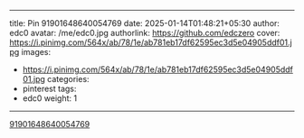 
---
title: Pin 91901648640054769
date: 2025-01-14T01:48:21+05:30
author: edc0
avatar: /me/edc0.jpg
authorlink: https://github.com/edczero
cover: https://i.pinimg.com/564x/ab/78/1e/ab781eb17df62595ec3d5e04905ddf01.jpg
images:
   - https://i.pinimg.com/564x/ab/78/1e/ab781eb17df62595ec3d5e04905ddf01.jpg
categories:
  - pinterest
tags:
  - edc0
weight: 1
---

<!--more-->

[91901648640054769](https://in.pinterest.com/pin/91901648640054769/)

	